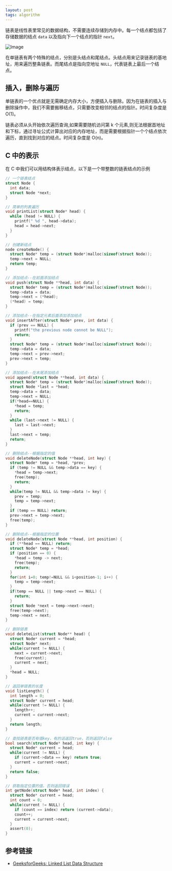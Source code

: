 ```yaml
---
layout: post
tags: algorithm
---
```

链表是线性表里常见的数据结构，不需要连续存储到内存中。每一个结点都包括了存储数据的结点 `data` 以及指向下一个结点的指针 `next`。

![Image](../../../images/SLList.png)

在单链表有两个特殊的结点，分别是头结点和尾结点。头结点用来记录链表的基地址，用来遍历整条链表。而尾结点是指向空地址 `NULL`，代表链表上最后一个结点。

## 插入，删除与遍历

单链表的一个优点就是无需确定内存大小，方便插入与删除。因为在链表的插入与删除操作中，我们不需要搬移结点，只需要改变相邻的结点的指针。时间复杂度是 O(1)。

链表必须从头开始依次遍历查询,如果需要随机访问第 k 个元素,则无法根据首地址和下标，通过寻址公式计算出对应的内存地址，而是需要根据指针一个个结点依次遍历，直到找到对应的结点。时间复杂度是 O(n)。

## C 中的表示

在 C 中我们可以用结构体表示结点，以下是一个带整数的链表结点的示例

```C
// 一个链表结点
struct Node {
  int data;
  struct Node *next;
}
```

```C
// 简单的列表遍历
void printList(struct Node* head) {
  while (head != NULL) {
    printf(" %d ", head->data);
    head = head->next;
  }
}
```

```C
// 创建新结点
node createNode() {
  struct Node* temp = (struct Node*)malloc(sizeof(struct Node));
  temp->next = NULL;
  return temp;
}
```

```C
// 添加结点--在前面添加结点
void push(struct Node **head, int data) {
  struct Node* temp = (struct Node*)malloc(sizeof(struct Node));
  temp->data = data;
  temp->next = (*head);
  (*head) = temp;
}

// 添加结点--在指定元素后面添加添加结点
void insertAfter(struct Node* prev, int data) {
  if (prev == NULL) {
    printf("the previous node connot be NULL");
    return;
  }
  struct Node* temp = (struct Node*)malloc(sizeof(struct Node));
  temp->data = data;
  temp->next = prev->next;
  prev->next = temp;
}

// 添加结点--在末尾添加结点
void append(struct Node **head, int data) {
  struct Node* temp = (struct Node*)malloc(sizeof(struct Node));
  struct Node *last = *head;
  temp->data = data;
  temp->next = NULL;
  if(*head==NULL) {
    *head = temp;
    return;
  }
  while (last->next != NULL) {
    last = last->next;
  }
  last->next = temp;
  return;
}
```

```C
// 删除结点--根据指定的值
void deleteNode(struct Node **head, int key) {
  struct Node* temp = *head, *prev;
  if (temp != NULL && temp->data == key) {
    *head = temp->next;
    free(temp);
    return;
  }
  while(temp != NULL && temp->data != key) {
    prev = temp;
    temp = temp->next;
  }
  if (temp == NULL) return;
  prev->next = temp->next;
  free(temp);
}

// 删除结点--根据指定的位置
void deleteNode(struct Node **head, int position) {
  if (**head == NULL) return;
  struct Node* temp = *head;
  if (position == 0) {
    *head = temp -> next;
    free(temp);
    return;
  }
  for(int i=0; temp!=NULL && i<position-1; i++) {
    temp = temp->next;
  }
  if(temp == NULL || temp->next == NULL) {
    return;
  }
  struct Node *next = temp->next->next;
  free(temp->next);
  temp->next = next;
}
```

```C
// 删除链表
void deleteList(struct Node** head) {
  struct Node* current = *head;
  struct Node* next;
  while(current != NULL) {
    next = current->next;
    free(current);
    current = next;
  }
  *head = NULL;
}
```

```C
// 返回单链表的长度
void listLength() {
  int length = 0;
  struct Node* current = head;
  while(current != NULL) {
    length++;
    current = current->next;
  }
  return length;
}
```

```C
// 查找链表是否有值key，有的话返回true，否则返回false
bool search(struct Node* head, int key) {
  struct Node* current = head;
  while(current != NULL) {
    if (current->data == key) return true;
    current = current->next;
  }
  return false;
}
```

```C
// 获取指定位置的值，否则返回错误
int getNode(struct Node* head, int index) {
  struct Node* current = head;
  int count = 0;
  while(current != NULL) {
    if (count == index) return (current->data);
    count++;
    current = current->next;
  }
  assert(0);
}
```

## 参考链接

- [GeeksforGeeks: Linked List Data Structure](https://www.geeksforgeeks.org/data-structures/linked-list/#singlyLinkedList)
